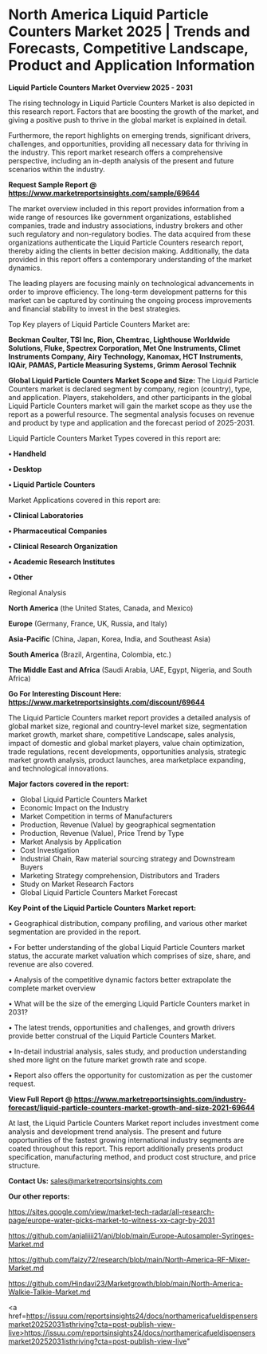 # North America Liquid Particle Counters Market 2025 | Trends and Forecasts, Competitive Landscape, Product and Application Information

<Strong> Liquid Particle Counters Market Overview 2025 - 2031</strong>

The rising technology in Liquid Particle Counters Market is also depicted in this research report. Factors that are boosting the growth of the market, and giving a positive push to thrive in the global market is explained in detail.

Furthermore, the report highlights on emerging trends, significant drivers, challenges, and opportunities, providing all necessary data for thriving in the industry. This report market research offers a comprehensive perspective, including an in-depth analysis of the present and future scenarios within the industry.

<strong>Request Sample Report @ <a href=https://www.marketreportsinsights.com/sample/69644>https://www.marketreportsinsights.com/sample/69644</a></strong>

The market overview included in this report provides information from a wide range of resources like government organizations, established companies, trade and industry associations, industry brokers and other such regulatory and non-regulatory bodies. The data acquired from these organizations authenticate the Liquid Particle Counters research report, thereby aiding the clients in better decision making. Additionally, the data provided in this report offers a contemporary understanding of the market dynamics.

The leading players are focusing mainly on technological advancements in order to improve efficiency. The long-term development patterns for this market can be captured by continuing the ongoing process improvements and financial stability to invest in the best strategies.

Top Key players of Liquid Particle Counters Market are:

<strong>Beckman Coulter, TSI Inc, Rion, Chemtrac, Lighthouse Worldwide Solutions, Fluke, Spectrex Corporation, Met One Instruments, Climet Instruments Company, Airy Technology, Kanomax, HCT Instruments, IQAir, PAMAS, Particle Measuring Systems, Grimm Aerosol Technik</strong>

<strong><b>Global Liquid Particle Counters Market Scope and Size:</b></strong>
The Liquid Particle Counters market is declared segment by company, region (country), type, and application. Players, stakeholders, and other participants in the global Liquid Particle Counters market will gain the market scope as they use the report as a powerful resource. The segmental analysis focuses on revenue and product by type and application and the forecast period of 2025-2031.

Liquid Particle Counters Market Types covered in this report are:

<strong>• Handheld

• Desktop

• Liquid Particle Counters</strong>

Market Applications covered in this report are:

<strong>• Clinical Laboratories

• Pharmaceutical Companies

• Clinical Research Organization

• Academic Research Institutes

• Other</strong> 

Regional Analysis

<strong>North America</strong> (the United States, Canada, and Mexico)

<strong>Europe</strong> (Germany, France, UK, Russia, and Italy)

<strong>Asia-Pacific</strong> (China, Japan, Korea, India, and Southeast Asia)

<strong>South America</strong> (Brazil, Argentina, Colombia, etc.)

<strong>The Middle East and Africa</strong> (Saudi Arabia, UAE, Egypt, Nigeria, and South Africa)

<strong>Go For Interesting Discount Here: <a href=https://www.marketreportsinsights.com/discount/69644>https://www.marketreportsinsights.com/discount/69644</a></strong>

The Liquid Particle Counters market report provides a detailed analysis of global market size, regional and country-level market size, segmentation market growth, market share, competitive Landscape, sales analysis, impact of domestic and global market players, value chain optimization, trade regulations, recent developments, opportunities analysis, strategic market growth analysis, product launches, area marketplace expanding, and technological innovations.

<strong><b>Major factors covered in the report:</b></strong>
<ul>
  <li>Global Liquid Particle Counters Market </li>
  <li>Economic Impact on the Industry</li>
  <li>Market Competition in terms of Manufacturers</li>
  <li>Production, Revenue (Value) by geographical segmentation</li>
  <li>Production, Revenue (Value), Price Trend by Type</li>
  <li>Market Analysis by Application</li>
  <li>Cost Investigation</li>
  <li>Industrial Chain, Raw material sourcing strategy and Downstream Buyers</li>
  <li>Marketing Strategy comprehension, Distributors and Traders</li>
  <li>Study on Market Research Factors</li>
  <li>Global Liquid Particle Counters Market Forecast</li>
</ul>

<strong><b>Key Point of the Liquid Particle Counters Market report:</b></strong>

• Geographical distribution, company profiling, and various other market segmentation are provided in the report.

• For better understanding of the global Liquid Particle Counters market status, the accurate market valuation which comprises of size, share, and revenue are also covered.

• Analysis of the competitive dynamic factors better extrapolate the complete market overview

• What will be the size of the emerging Liquid Particle Counters market in 2031?

• The latest trends, opportunities and challenges, and growth drivers provide better construal of the Liquid Particle Counters Market.

• In-detail industrial analysis, sales study, and production understanding shed more light on the future market growth rate and scope.

• Report also offers the opportunity for customization as per the customer request.

<strong><b>View Full Report @ <a href=https://www.marketreportsinsights.com/industry-forecast/liquid-particle-counters-market-growth-and-size-2021-69644>https://www.marketreportsinsights.com/industry-forecast/liquid-particle-counters-market-growth-and-size-2021-69644</a></b></strong>


At last, the Liquid Particle Counters Market report includes investment come analysis and development trend analysis. The present and future opportunities of the fastest growing international industry segments are coated throughout this report. This report additionally presents product specification, manufacturing method, and product cost structure, and price structure.

<strong>Contact Us:</strong>
sales@marketreportsinsights.com

<strong>Our other reports:</strong>

<a href=https://sites.google.com/view/market-tech-radar/all-research-page/europe-water-picks-market-to-witness-xx-cagr-by-2031>https://sites.google.com/view/market-tech-radar/all-research-page/europe-water-picks-market-to-witness-xx-cagr-by-2031</a>

<a href=https://github.com/anjaliiii21/anj/blob/main/Europe-Autosampler-Syringes-Market.md>https://github.com/anjaliiii21/anj/blob/main/Europe-Autosampler-Syringes-Market.md</a>

<a href=https://github.com/faizy72/research/blob/main/North-America-RF-Mixer-Market.md>https://github.com/faizy72/research/blob/main/North-America-RF-Mixer-Market.md</a>

<a href=https://github.com/Hindavi23/Marketgrowth/blob/main/North-America-Walkie-Talkie-Market.md>https://github.com/Hindavi23/Marketgrowth/blob/main/North-America-Walkie-Talkie-Market.md</a>

<a href=https://issuu.com/reportsinsights24/docs/northamericafueldispensersmarket20252031isthriving?cta=post-publish-view-live>https://issuu.com/reportsinsights24/docs/northamericafueldispensersmarket20252031isthriving?cta=post-publish-view-live</a>"
